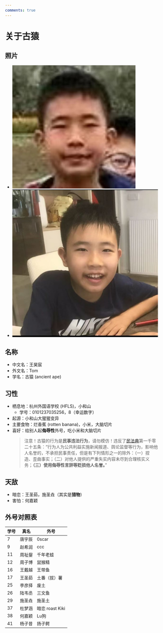 ```yaml
---
comments: true
---
```


# 关于古猿

## 照片

- ![学农](./img/1.png)
- ![微信](./img/2.jpg)

## 名称

- 中文名：王昊宸
- 外文名：Tom
- 学名：古猿 (ancient ape)

## 习性

- 栖息地：杭州外国语学校 (HFLS)，小和山
  - 学号：0101237035256，8（幸运数字）
- 起源：小和山大猩猩变异
- 主要食物：烂香蕉 (rotten banana)，小米，大脑切片
- 喜好：给别人起**侮辱性**外号，吃小米和大脑切片
  > 注意！古猿的行为是**民事违法行为**，请勿模仿！违反了[民法典](https://flk.npc.gov.cn/detail2.html?ZmY4MDgwODE3MjlkMWVmZTAxNzI5ZDUwYjVjNTAwYmY%3D)第一千零二十五条：“行为人为公共利益实施新闻报道、舆论监督等行为，影响他人名誉的，不承担民事责任，但是有下列情形之一的除外：（一）捏造、歪曲事实；（二）对他人提供的严重失实内容未尽到合理核实义务；**（三）使用侮辱性言辞等贬损他人名誉。**”

## 天敌

- 暗恋：王圣茹，施圣垚（其实是**猎物**）
- 害怕：何嘉颖

## 外号对照表

|学号|真名|外号|
|-|-|-|
|7|唐宇辰|0scar|
|9|赵希润|ccc|
|11|周祉鋆|千年老蛙|
|12|周子博|鼠猴精|
|16|王戴越|王带鱼|
|17|王圣茹|土番（拔）薯|
|25|李彦择|废土|
|26|陆韦丞|三文鱼|
|29|施圣垚|施圣土|
|37|杜梦涵|暗恋 roast Kiki|
|38|何嘉颖|Lu狗|
|41|杨子昔|扬子鳄|
